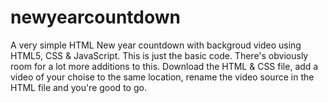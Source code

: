 # newyearcountdown
A very simple HTML New year countdown with backgroud video using HTML5, CSS & JavaScript.
This is just the basic code. There's obviously room for a lot more additions to this.
Download the HTML & CSS file, add a video of your choise to the same location, rename the video source in the HTML file and you're good to go.
